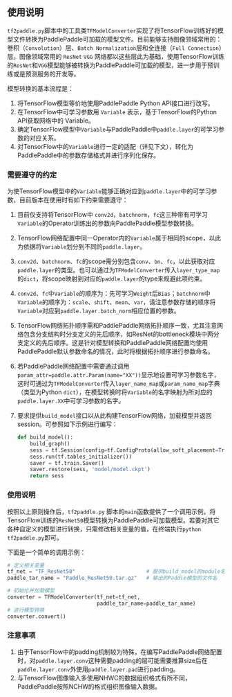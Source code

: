## 使用说明

`tf2paddle.py`脚本中的工具类`TFModelConverter`实现了将TensorFlow训练好的模型文件转换为PaddlePaddle可加载的模型文件。目前能够支持图像领域常用的：卷积（`Convolution`）层、`Batch Normalization`层和全连接（`Full Connection`）层。图像领域常用的 `ResNet` `VGG` 网络都以这些层此为基础，使用TensorFlow训练的`ResNet`和`VGG`模型能够被转换为PaddlePaddle可加载的模型，进一步用于预训练或是预测服务的开发等。

模型转换的基本流程是：
1. 将TensorFlow模型等价地使用PaddlePaddle Python API接口进行改写。
1. 在TensorFlow中可学习参数用 `Variable` 表示，基于TensorFlow的Python API获取网络中的 Variable。
1. 确定TensorFlow模型中`Variable`与PaddlePaddle中`paddle.layer`的可学习参数的对应关系。
1. 对TensorFlow中的`Variable`进行一定的适配（详见下文），转化为PaddlePaddle中的参数存储格式并进行序列化保存。

### 需要遵守的约定

为使TensorFlow模型中的`Variable`能够正确对应到`paddle.layer`中的可学习参数，目前版本在使用时有如下约束需要遵守：

1. 目前仅支持将TensorFlow中 `conv2d`，`batchnorm`，`fc`这三种带有可学习`Variable`的Operator训练出的参数向PaddlePaddle模型参数转换。
1. TensorFlow网络配置中同一Operator内的`Variable`属于相同的scope，以此为依据将`Variable`划分到不同的`paddle.layer`。
1. `conv2d`、`batchnorm`、`fc`的scope需分别包含`conv`、`bn`、`fc`，以此获取对应`paddle.layer`的类型。也可以通过为`TFModelConverter`传入`layer_type_map`的`dict`，将scope映射到对应的`paddle.layer`的type来规避此项约束。
1. `conv2d`、`fc`中`Variable`的顺序为：先可学习`Weight`后`Bias`；`batchnorm`中`Variable`的顺序为：`scale`、`shift`、`mean`、`var`，请注意参数存储的顺序将`Variable`对应到`paddle.layer.batch_norm`相应位置的参数。
1. TensorFlow网络拓扑顺序需和PaddlePaddle网络拓扑顺序一致，尤其注意网络包含分支结构时分支定义的先后顺序，如ResNet的bottleneck模块中两分支定义的先后顺序。这是针对模型转换和PaddlePaddle网络配置均使用PaddlePaddle默认参数命名的情况，此时将根据拓扑顺序进行参数命名。
1. 若PaddlePaddle网络配置中需要通过调用`param_attr=paddle.attr.Param(name="XX"))`显示地设置可学习参数名字，这时可通过为`TFModelConverter`传入`layer_name_map`或`param_name_map`字典（类型为Python `dict`），在模型转换时将`Variable`的名字映射为所对应的`paddle.layer.XX`中可学习参数的名字。
1. 要求提供`build_model`接口以从此构建TensorFlow网络，加载模型并返回session。可参照如下示例进行编写：

    ```python
    def build_model():
        build_graph()
        sess = tf.Session(config=tf.ConfigProto(allow_soft_placement=True))
        sess.run(tf.tables_initializer())
        saver = tf.train.Saver()
        saver.restore(sess, 'model/model.ckpt')
        return sess
    ```

### 使用说明

按照以上原则操作后，`tf2paddle.py` 脚本的`main`函数提供了一个调用示例，将TensorFlow训练的`ResNet50`模型转换为PaddlePaddle可加载模型。若要对其它各种自定义的模型进行转换，只需修改相关变量的值，在终端执行`python tf2paddle.py`即可。

下面是一个简单的调用示例：

```python
# 定义相关变量
tf_net = "TF_ResNet50"                       # 提供build_model的module名
paddle_tar_name = "Paddle_ResNet50.tar.gz"   # 输出的Paddle模型的文件名

# 初始化并加载模型
converter = TFModelConverter(tf_net=tf_net,
                             paddle_tar_name=paddle_tar_name)
# 进行模型转换
converter.convert()
```

### 注意事项

1. 由于TensorFlow中的padding机制较为特殊，在编写PaddlePaddle网络配置时，对`paddle.layer.conv`这种需要padding的层可能需要推算size后在`paddle.layer.conv`外使用`paddle.layer.pad`进行padding。
1. 与TensorFlow图像输入多使用NHWC的数据组织格式有所不同，PaddlePaddle按照NCHW的格式组织图像输入数据。
